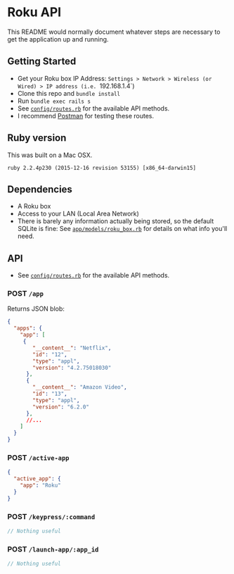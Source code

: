 # Roku API

This README would normally document whatever steps are necessary to get the
application up and running.

## Getting Started

- Get your Roku box IP Address: `Settings > Network > Wireless (or Wired) > IP address (i.e. `192.168.1.4`)
- Clone this repo and `bundle install`
- Run `bundle exec rails s`
- See [`config/routes.rb`](./config/routes.rb) for the available API methods.
- I recommend [Postman](https://chrome.google.com/webstore/detail/postman/fhbjgbiflinjbdggehcddcbncdddomop?hl=en) for testing these routes.


## Ruby version

This was built on a Mac OSX.

```
ruby 2.2.4p230 (2015-12-16 revision 53155) [x86_64-darwin15]
```

## Dependencies

- A Roku box
- Access to your LAN (Local Area Network)
- There is barely any information actually being stored, so the default SQLite is fine: See [`app/models/roku_box.rb`](./app/models/roku_box.rb') for details on what info you'll need.

## API

- See [`config/routes.rb`](./config/routes.rb) for the available API methods.

### POST `/app`

Returns JSON blob:

```json
{
  "apps": {
    "app": [
     {
        "__content__": "Netflix",
        "id": "12",
        "type": "appl",
        "version": "4.2.75018030"
      },
      {
        "__content__": "Amazon Video",
        "id": "13",
        "type": "appl",
        "version": "6.2.0"
      },
      //...
    ]
  }
}
```

### POST `/active-app`

```json
{
  "active_app": {
    "app": "Roku"
  }
}
```

### POST `/keypress/:command`

```js
// Nothing useful
```

### POST `/launch-app/:app_id`

```js
// Nothing useful
```
